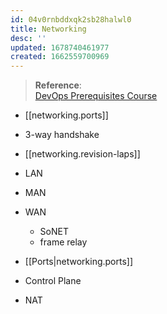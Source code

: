 ```yaml
---
id: 04v0rnbddxqk2sb28halwl0
title: Networking
desc: ''
updated: 1678740461977
created: 1662559700969
---
```

> **Reference**:  
> [DevOps Prerequisites Course](https://youtu.be/Wvf0mBNGjXY?t=8784)

- [[networking.ports]]
- 3-way handshake  
- [[networking.revision-laps]]

- LAN  

- MAN

- WAN  
  - SoNET  
  - frame relay  

- [[Ports|networking.ports]]  

- Control Plane  

- NAT  
